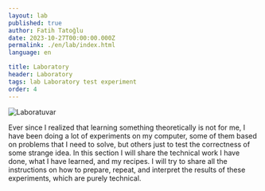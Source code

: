 ```yaml
---
layout: lab
published: true
author: Fatih Tatoğlu
date: 2023-10-27T00:00:00.000Z
permalink: ./en/lab/index.html
language: en

title: Laboratory
header: Laboratory
tags: lab Laboratory test experiment
order: 4
---
```


![Laboratuvar](../image/laboratuvar.jpg "Ivan Samkov - [Pexels](https://www.pexels.com/tr-tr/fotograf/bardak-renkli-renkler-laboratuvar-9628807/)")

Ever since I realized that learning something theoretically is not for me, I have been doing a lot of experiments on my computer, some of them based on problems that I need to solve, but others just to test the correctness of some strange idea. In this section I will share the technical work I have done, what I have learned, and my recipes. I will try to share all the instructions on how to prepare, repeat, and interpret the results of these experiments, which are purely technical.
